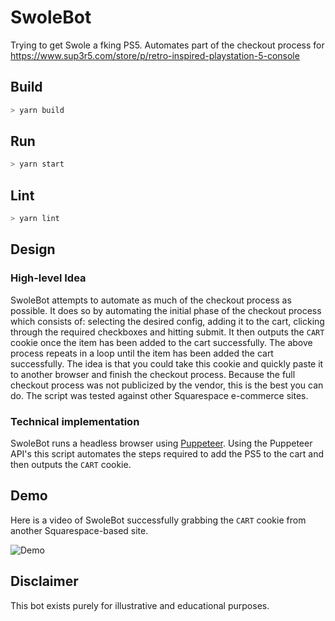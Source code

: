 # SwoleBot
Trying to get Swole a fking PS5. Automates part of the checkout process for https://www.sup3r5.com/store/p/retro-inspired-playstation-5-console

## Build
```bash
> yarn build
```

## Run
```bash
> yarn start
```

## Lint
```bash
> yarn lint
```

## Design
### High-level Idea
SwoleBot attempts to automate as much of the checkout process as possible. It does so by automating the initial phase of the checkout process which consists of: selecting the desired config, adding it to the cart, clicking through the required checkboxes and hitting submit. It then outputs the `CART` cookie once the item has been added to the cart successfully. The above process repeats in a loop until the item has been added the cart successfully. The idea is that you could take this cookie and quickly paste it to another browser and finish the checkout process. Because the full checkout process was not publicized by the vendor, this is the best you can do. The script was tested against other Squarespace e-commerce sites.

### Technical implementation
SwoleBot runs a headless browser using [Puppeteer](https://developers.google.com/web/tools/puppeteer). Using the Puppeteer API's this script automates the steps required to add the PS5 to the cart and then outputs the `CART` cookie.

## Demo
Here is a video of SwoleBot successfully grabbing the `CART` cookie from another Squarespace-based site.

![Demo](demo/demo.gif)

## Disclaimer
This bot exists purely for illustrative and educational purposes.
